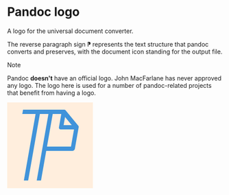 # Pandoc logo

A logo for the universal document converter.

The reverse paragraph sign ⁋ represents the text structure that pandoc
converts and preserves, with the document icon standing for the output
file.

> [!NOTE]
>
> Pandoc **doesn't** have an official logo. John MacFarlane has never
> approved any logo. The logo here is used for a number of
> pandoc-related projects that benefit from having a logo.

![pandoc logo][svg]

[svg]: https://raw.githubusercontent.com/tarleb/pandoc-logo/main/pandoc.svg
